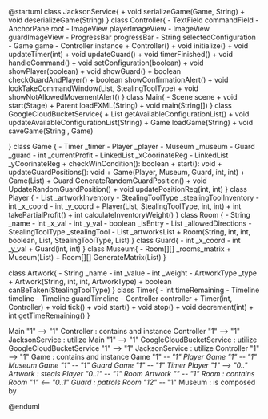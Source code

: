 @startuml
class JacksonService{
    + void serializeGame(Game, String)
    + void deserializeGame(String)
}
class Controller{
    - TextField commandField
    - AnchorPane root
    - ImageView playerImageView
    - ImageView guardImageView
    - ProgressBar progressBar
    - String selectedConfiguration
    - Game game
    - Controller instance
    + Controller()
    + void initialize()
    + void updateTimer(int)
    + void updateGuard()
    + void timerFinished()
    + void handleCommand()
    + void setConfiguration(boolean)
    + void showPlayer(boolean)
    + void showGuard()
    + boolean checkGuardAndPlayer()
    + boolean showConfirmationAlert()
    + void lookTakeCommandWindow(List<Artwork>, StealingToolType)
    + void showNotAllowedMovementAlert()
}
class Main{
    - Scene scene
    + void start(Stage)
    + Parent loadFXML(String)
    + void main(String[])
}
class GoogleCloudBucketService{
    + List<String> getAvailableConfigurationList()
    + void updateAvailableConfigurationList(String)
    + Game loadGame(String)
    + void saveGame(String , Game)

}
class Game {
    - Timer _timer
    - Player _player
    - Museum _museum
    - Guard _guard
    - int _currentProfit
    - LinkedList<Integer> _xCoorinateReg
    - LinkedList<Integer> _yCoorinateReg
    + checkWinCondition(): boolean
    + start(): void
    + updateGuardPositions(): void
    + Game(Player, Museum, Guard, int, int)
    + Game(List<Room>)
    + Guard GenerateRandomGuardPosition()
    + void UpdateRandomGuardPosition()
    + void updatePositionReg(int, int)
}
class Player {
    - List<Artwork> _artworkInventory
    - StealingToolType _stealingToolInventory
    - int _x_coord
    - int _y_coord
    + Player(List<Artwork>, StealingToolType, int, int)
    + int takePartialProfit()
    + int calculateInventoryWeight()
}
class Room {
    - String _name
    - int _x_val
    - int _y_val
    - boolean _isEntry
    - List<DirectionType> _allowedDirections
    - StealingToolType _stealingTool
    - List<Artwork> _artworksList
    + Room(String, int, int, boolean, List<DirectionType>,
            StealingToolType, List<Artwork>)
}
class Guard{
    - int _x_coord
    - int _y_val
    + Guard(int, int)
}
class Museum{
    - Room[][] _rooms_matrix
    + Museum(List<Room>)
    + Room[][] GenerateMatrix(List<Room>)
}

class Artwork{
    - String _name
    - int _value
    - int _weight
    - ArtworkType _type
    + Artwork(String, int, int, ArtworkType)
    + boolean canBeTaken(StealingToolType)
}
class Timer{
    - int timeRemaining
    - Timeline timeline
    - Timeline guardTimeline
    - Controller controller
    + Timer(int, Controller)
    + void tick()
    + void start()
    + void stop()
    + void decrement(int)
    + int getTimeRemaining()
}

Main "1" --> "1" Controller : contains and instance
Controller "1" --> "1" JacksonService : utilize
Main "1" --> "1" GoogleCloudBucketService : utilize
GoogleCloudBucketService "1" --> "1" JacksonService : utilize
Controller "1" --> "1" Game : contains and instance
Game "1" *-- "1" Player
Game "1" *-- "1" Museum
Game "1" *-- "1" Guard
Game "1" *-- "1" Timer
Player "1" --> "0..*" Artwork : steals
Player "0..1" -- "1" Room
Artwork "*" --* "1" Room : contains
Room "1" <-- "0..1" Guard : patrols
Room "12" --* "1" Museum : is composed by



@enduml
